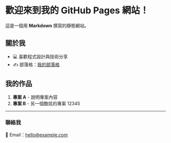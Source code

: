 # 歡迎來到我的 GitHub Pages 網站！

這是一個用 **Markdown** 撰寫的靜態網站。

## 關於我
- 💻 喜歡程式設計與技術分享
- ✍️ 部落格：[我的部落格](https://example.com)

## 我的作品
1. **專案 A** - 說明專案內容
2. **專案 B** - 另一個酷炫的專案 12345

---

### 聯絡我
📧 Email：[hello@example.com](mailto:hello@example.com)